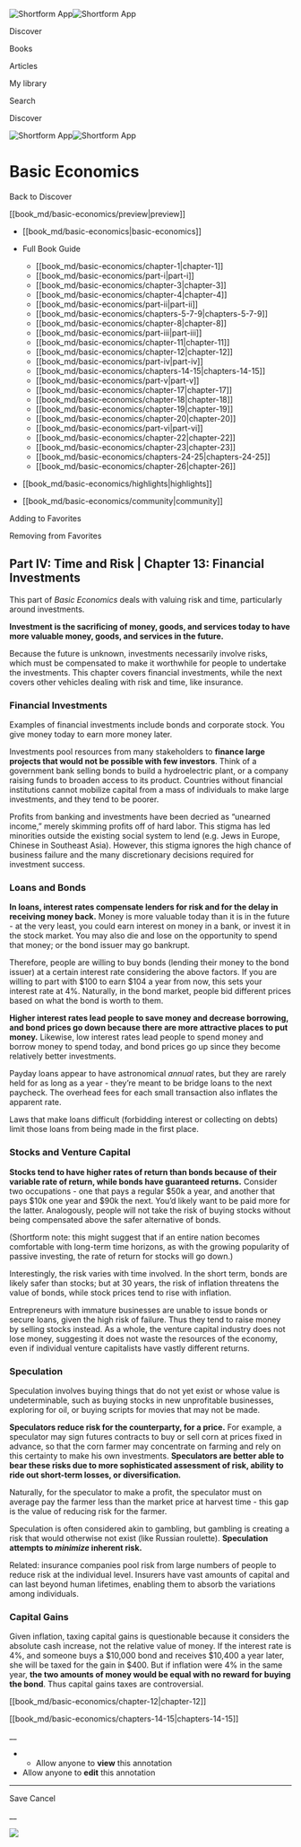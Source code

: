 ![Shortform App](/img/logo.36a2399e.svg)![Shortform App](/img/logo-dark.70c1b072.svg)

Discover

Books

Articles

My library

Search

Discover

![Shortform App](/img/logo.36a2399e.svg)![Shortform App](/img/logo-dark.70c1b072.svg)

# Basic Economics

Back to Discover

[[book_md/basic-economics/preview|preview]]

  * [[book_md/basic-economics|basic-economics]]
  * Full Book Guide

    * [[book_md/basic-economics/chapter-1|chapter-1]]
    * [[book_md/basic-economics/part-i|part-i]]
    * [[book_md/basic-economics/chapter-3|chapter-3]]
    * [[book_md/basic-economics/chapter-4|chapter-4]]
    * [[book_md/basic-economics/part-ii|part-ii]]
    * [[book_md/basic-economics/chapters-5-7-9|chapters-5-7-9]]
    * [[book_md/basic-economics/chapter-8|chapter-8]]
    * [[book_md/basic-economics/part-iii|part-iii]]
    * [[book_md/basic-economics/chapter-11|chapter-11]]
    * [[book_md/basic-economics/chapter-12|chapter-12]]
    * [[book_md/basic-economics/part-iv|part-iv]]
    * [[book_md/basic-economics/chapters-14-15|chapters-14-15]]
    * [[book_md/basic-economics/part-v|part-v]]
    * [[book_md/basic-economics/chapter-17|chapter-17]]
    * [[book_md/basic-economics/chapter-18|chapter-18]]
    * [[book_md/basic-economics/chapter-19|chapter-19]]
    * [[book_md/basic-economics/chapter-20|chapter-20]]
    * [[book_md/basic-economics/part-vi|part-vi]]
    * [[book_md/basic-economics/chapter-22|chapter-22]]
    * [[book_md/basic-economics/chapter-23|chapter-23]]
    * [[book_md/basic-economics/chapters-24-25|chapters-24-25]]
    * [[book_md/basic-economics/chapter-26|chapter-26]]
  * [[book_md/basic-economics/highlights|highlights]]
  * [[book_md/basic-economics/community|community]]



Adding to Favorites 

Removing from Favorites 

## Part IV: Time and Risk | Chapter 13: Financial Investments

This part of _Basic Economics_ deals with valuing risk and time, particularly around investments.

**Investment is the sacrificing of money, goods, and services today to have more valuable money, goods, and services in the future.**

Because the future is unknown, investments necessarily involve risks, which must be compensated to make it worthwhile for people to undertake the investments. This chapter covers financial investments, while the next covers other vehicles dealing with risk and time, like insurance.

### Financial Investments

Examples of financial investments include bonds and corporate stock. You give money today to earn more money later.

Investments pool resources from many stakeholders to **finance large projects that would not be possible with few investors**. Think of a government bank selling bonds to build a hydroelectric plant, or a company raising funds to broaden access to its product. Countries without financial institutions cannot mobilize capital from a mass of individuals to make large investments, and they tend to be poorer.

Profits from banking and investments have been decried as “unearned income,” merely skimming profits off of hard labor. This stigma has led minorities outside the existing social system to lend (e.g. Jews in Europe, Chinese in Southeast Asia). However, this stigma ignores the high chance of business failure and the many discretionary decisions required for investment success.

### Loans and Bonds

**In loans, interest rates compensate lenders for risk and for the delay in receiving money back.** Money is more valuable today than it is in the future - at the very least, you could earn interest on money in a bank, or invest it in the stock market. You may also die and lose on the opportunity to spend that money; or the bond issuer may go bankrupt.

Therefore, people are willing to buy bonds (lending their money to the bond issuer) at a certain interest rate considering the above factors. If you are willing to part with $100 to earn $104 a year from now, this sets your interest rate at 4%. Naturally, in the bond market, people bid different prices based on what the bond is worth to them.

**Higher interest rates lead people to save money and decrease borrowing, and bond prices go down because there are more attractive places to put money.** Likewise, low interest rates lead people to spend money and borrow money to spend today, and bond prices go up since they become relatively better investments.

Payday loans appear to have astronomical _annual_ rates, but they are rarely held for as long as a year - they’re meant to be bridge loans to the next paycheck. The overhead fees for each small transaction also inflates the apparent rate.

Laws that make loans difficult (forbidding interest or collecting on debts) limit those loans from being made in the first place.

### Stocks and Venture Capital

**Stocks tend to have higher rates of return than bonds because of their variable rate of return, while bonds have guaranteed returns.** Consider two occupations - one that pays a regular $50k a year, and another that pays $10k one year and $90k the next. You’d likely want to be paid more for the latter. Analogously, people will not take the risk of buying stocks without being compensated above the safer alternative of bonds.

(Shortform note: this might suggest that if an entire nation becomes comfortable with long-term time horizons, as with the growing popularity of passive investing, the rate of return for stocks will go down.)

Interestingly, the risk varies with time involved. In the short term, bonds are likely safer than stocks; but at 30 years, the risk of inflation threatens the value of bonds, while stock prices tend to rise with inflation.

Entrepreneurs with immature businesses are unable to issue bonds or secure loans, given the high risk of failure. Thus they tend to raise money by selling stocks instead. As a whole, the venture capital industry does not lose money, suggesting it does not waste the resources of the economy, even if individual venture capitalists have vastly different returns.

### Speculation

Speculation involves buying things that do not yet exist or whose value is undeterminable, such as buying stocks in new unprofitable businesses, exploring for oil, or buying scripts for movies that may not be made.

**Speculators reduce risk for the counterparty, for a price.** For example, a speculator may sign futures contracts to buy or sell corn at prices fixed in advance, so that the corn farmer may concentrate on farming and rely on this certainty to make his own investments. **Speculators are better able to bear these risks due to more sophisticated assessment of risk, ability to ride out short-term losses, or diversification.**

Naturally, for the speculator to make a profit, the speculator must on average pay the farmer less than the market price at harvest time - this gap is the value of reducing risk for the farmer.

Speculation is often considered akin to gambling, but gambling is creating a risk that would otherwise not exist (like Russian roulette). **Speculation attempts to _minimize_ inherent risk.**

Related: insurance companies pool risk from large numbers of people to reduce risk at the individual level. Insurers have vast amounts of capital and can last beyond human lifetimes, enabling them to absorb the variations among individuals.

### Capital Gains

Given inflation, taxing capital gains is questionable because it considers the absolute cash increase, not the relative value of money. If the interest rate is 4%, and someone buys a $10,000 bond and receives $10,400 a year later, she will be taxed for the gain in $400. But if inflation were 4% in the same year, **the two amounts of money would be equal with no reward for buying the bond**. Thus capital gains taxes are controversial.

[[book_md/basic-economics/chapter-12|chapter-12]]

[[book_md/basic-economics/chapters-14-15|chapters-14-15]]

__

  *   * Allow anyone to **view** this annotation
  * Allow anyone to **edit** this annotation



* * *

Save Cancel

__




![](https://bat.bing.com/action/0?ti=56018282&Ver=2&mid=245f994f-b9c1-4377-93f3-232390efe885&sid=201ffde0635411ee902411d77b750559&vid=20202bf0635411ee9ac03f2e618b0b9f&vids=0&msclkid=N&pi=0&lg=en-US&sw=800&sh=600&sc=24&nwd=1&tl=Shortform%20%7C%20Basic%20Economics&p=https%3A%2F%2Fwww.shortform.com%2Fapp%2Fbook%2Fbasic-economics%2Fpart-iv&r=&lt=530&evt=pageLoad&sv=1&rn=375899)
